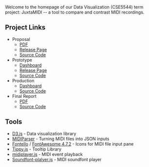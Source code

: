 Welcome to the homepage of our Data Visualization (CSE5544) term project:
JuxtaMIDI -- a tool to compare and contrast MIDI recordings.

## Project Links

- Proposal
  - [PDF][2]
  - [Release Page][1]
  - [Source Code][14]
- Prototype
  - [Dashboard][3]
  - [Release Page][5]
  - [Source Code][15]
- Production
  - [Dashboard][4]
  - [Source Code][17]
- Final Report
  - [PDF][6]
  - [Source Code][16]

## Tools

- [D3.js][7] - Data visualization library
- [MIDIParser][8] - Turning MIDI files into JSON inputs
- [Fontello][9] / [FontAwesome 4.7.2][10] - Icons for MIDI file input pane
- [Tippy.js][11] - Tooltip Library
- [midiplayer.js][12] - MIDI event playback
- [Soundfont-plalyer.js][13] - MIDI soundfont player

[1]: https://github.com/jrg94/data-viz-term-project/releases/tag/v1.0.0
[2]: docs/proposal.pdf
[3]: prototype/dashboard.html
[4]: midiviz/dashboard.html
[5]: https://github.com/jrg94/data-viz-term-project/releases/tag/v1.1.0
[6]: docs/report.pdf
[7]: https://d3js.org/
[8]: https://github.com/colxi/midi-parser-js
[9]: http://fontello.com/
[10]: https://fontawesome.com/v4.7.0/
[11]: https://atomiks.github.io/tippyjs/
[12]: https://github.com/grimmdude/MidiPlayerJS
[13]: https://github.com/danigb/soundfont-player
[14]: https://github.com/jrg94/JuxtaMIDI/tree/master/docs/proposal
[15]: https://github.com/jrg94/JuxtaMIDI/tree/master/prototype
[16]: https://github.com/jrg94/JuxtaMIDI/tree/master/docs/report
[17]: https://github.com/jrg94/JuxtaMIDI/tree/master/midiviz
